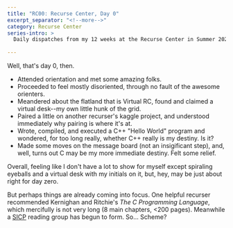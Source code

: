 ```yaml
---
title: "RC00: Recurse Center, Day 0"
excerpt_separator: "<!--more-->"
category: Recurse Center
series-intro: >
  Daily dispatches from my 12 weeks at the Recurse Center in Summer 2023
  
---
```


Well, that's day 0, then.
<!--more-->
- Attended orientation and met some amazing folks.
- Proceeded to feel mostly disoriented, through no fault of the awesome orienters.
- Meandered about the flatland that is Virtual RC, found and claimed a virtual desk--my own little hunk of the grid.
- Paired a little on another recurser's kaggle project, and understood immediately why pairing is where it's at.
- Wrote, compiled, and executed a C++ "Hello World" program and wondered, for too long really, whether C++ really is my destiny. Is it?
- Made some moves on the message board (not an insigificant step), and, well, turns out C may be my more immediate destiny. Felt some relief.

Overall, feeling like I don't have a lot to show for myself except spiraling eyeballs and a virtual desk with my initials on it, but, hey, may be just about right for day zero.

But perhaps things are already coming into focus. One helpful recurser recommended Kernighan and Ritchie's *The C Programming Language*, which mercifully is not very long (8 main chapters, <200 pages). Meanwhile a [SICP](https://mitp-content-server.mit.edu/books/content/sectbyfn/books_pres_0/6515/sicp.zip/index.html) reading group has begun to form. So... Scheme?
